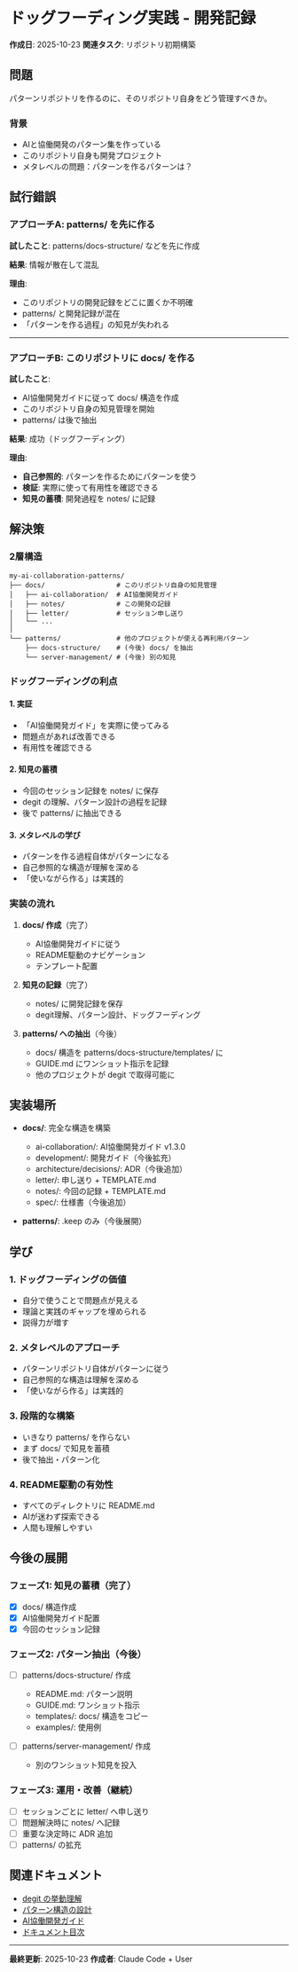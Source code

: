 # ドッグフーディング実践 - 開発記録

**作成日**: 2025-10-23
**関連タスク**: リポジトリ初期構築

## 問題

パターンリポジトリを作るのに、そのリポジトリ自身をどう管理すべきか。

### 背景
- AIと協働開発のパターン集を作っている
- このリポジトリ自身も開発プロジェクト
- メタレベルの問題：パターンを作るパターンは？

## 試行錯誤

### アプローチA: patterns/ を先に作る
**試したこと**: patterns/docs-structure/ などを先に作成

**結果**: 情報が散在して混乱

**理由**:
- このリポジトリの開発記録をどこに置くか不明確
- patterns/ と開発記録が混在
- 「パターンを作る過程」の知見が失われる

---

### アプローチB: このリポジトリに docs/ を作る
**試したこと**:
- AI協働開発ガイドに従って docs/ 構造を作成
- このリポジトリ自身の知見管理を開始
- patterns/ は後で抽出

**結果**: 成功（ドッグフーディング）

**理由**:
- **自己参照的**: パターンを作るためにパターンを使う
- **検証**: 実際に使って有用性を確認できる
- **知見の蓄積**: 開発過程を notes/ に記録

## 解決策

### 2層構造

```
my-ai-collaboration-patterns/
├── docs/                  # このリポジトリ自身の知見管理
│   ├── ai-collaboration/  # AI協働開発ガイド
│   ├── notes/             # この開発の記録
│   ├── letter/            # セッション申し送り
│   └── ...
│
└── patterns/              # 他のプロジェクトが使える再利用パターン
    ├── docs-structure/    # (今後) docs/ を抽出
    └── server-management/ # (今後) 別の知見
```

### ドッグフーディングの利点

#### 1. 実証
- 「AI協働開発ガイド」を実際に使ってみる
- 問題点があれば改善できる
- 有用性を確認できる

#### 2. 知見の蓄積
- 今回のセッション記録を notes/ に保存
- degit の理解、パターン設計の過程を記録
- 後で patterns/ に抽出できる

#### 3. メタレベルの学び
- パターンを作る過程自体がパターンになる
- 自己参照的な構造が理解を深める
- 「使いながら作る」は実践的

### 実装の流れ

1. **docs/ 作成**（完了）
   - AI協働開発ガイドに従う
   - README駆動のナビゲーション
   - テンプレート配置

2. **知見の記録**（完了）
   - notes/ に開発記録を保存
   - degit理解、パターン設計、ドッグフーディング

3. **patterns/ への抽出**（今後）
   - docs/ 構造を patterns/docs-structure/templates/ に
   - GUIDE.md にワンショット指示を記録
   - 他のプロジェクトが degit で取得可能に

## 実装場所

- **docs/**: 完全な構造を構築
  - ai-collaboration/: AI協働開発ガイド v1.3.0
  - development/: 開発ガイド（今後拡充）
  - architecture/decisions/: ADR（今後追加）
  - letter/: 申し送り + TEMPLATE.md
  - notes/: 今回の記録 + TEMPLATE.md
  - spec/: 仕様書（今後追加）

- **patterns/**: .keep のみ（今後展開）

## 学び

### 1. ドッグフーディングの価値
- 自分で使うことで問題点が見える
- 理論と実践のギャップを埋められる
- 説得力が増す

### 2. メタレベルのアプローチ
- パターンリポジトリ自体がパターンに従う
- 自己参照的な構造は理解を深める
- 「使いながら作る」は実践的

### 3. 段階的な構築
- いきなり patterns/ を作らない
- まず docs/ で知見を蓄積
- 後で抽出・パターン化

### 4. README駆動の有効性
- すべてのディレクトリに README.md
- AIが迷わず探索できる
- 人間も理解しやすい

## 今後の展開

### フェーズ1: 知見の蓄積（完了）
- [x] docs/ 構造作成
- [x] AI協働開発ガイド配置
- [x] 今回のセッション記録

### フェーズ2: パターン抽出（今後）
- [ ] patterns/docs-structure/ 作成
  - README.md: パターン説明
  - GUIDE.md: ワンショット指示
  - templates/: docs/ 構造をコピー
  - examples/: 使用例

- [ ] patterns/server-management/ 作成
  - 別のワンショット知見を投入

### フェーズ3: 運用・改善（継続）
- [ ] セッションごとに letter/ へ申し送り
- [ ] 問題解決時に notes/ へ記録
- [ ] 重要な決定時に ADR 追加
- [ ] patterns/ の拡充

## 関連ドキュメント

- [degit の挙動理解](./01_degit-understanding.md)
- [パターン構造の設計](./02_pattern-structure-design.md)
- [AI協働開発ガイド](../ai-collaboration/AI_COLLABORATION_GUIDE.md)
- [ドキュメント目次](../README.md)

---

**最終更新**: 2025-10-23
**作成者**: Claude Code + User
